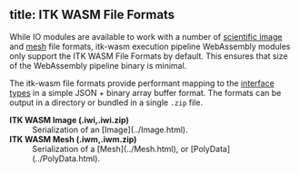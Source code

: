 title: ITK WASM File Formats
---

While IO modules are available to work with a number of [scientific image](./image_formats.html) and [mesh](./mesh_formats.html) file formats, itk-wasm execution pipeline WebAssembly modules only support the ITK WASM File Formats by default. This ensures that size of the WebAssembly pipeline binary is minimal.

The itk-wasm file formats provide performant mapping to the [interface types](./interface_types.html) in a simple JSON + binary array buffer format. The formats can be output in a directory or bundled in a single `.zip` file.

<dl>
  <dt><b>ITK WASM Image (.iwi,.iwi.zip)</b><dt><dd>Serialization of an [Image](../Image.html).</dd>
  <dt><b>ITK WASM Mesh (.iwm,.iwm.zip)</b><dt><dd>Serialization of a [Mesh](../Mesh.html), or [PolyData](../PolyData.html).</dd>
</dl>